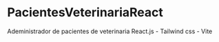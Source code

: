 # PacientesVeterinariaReact
Adeministrador de pacientes de veterinaria React.js - Tailwind css - Vite
